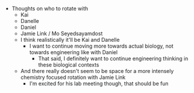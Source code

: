 - Thoughts on who to rotate with
	- Kai
	- Danelle
	- Daniel
	- Jamie Link / Mo Seyedsayamdost
	- I think realistically it'll be Kai and Danelle
		- I want to continue moving more towards actual biology, not towards engineering like with Daniel
			- That said, I definitely want to continue engineering thinking in these biological contexts
	- And there really doesn't seem to be space for a more intensely chemistry focused rotation with Jamie Link
		- I'm excited for his lab meeting though, that should be fun